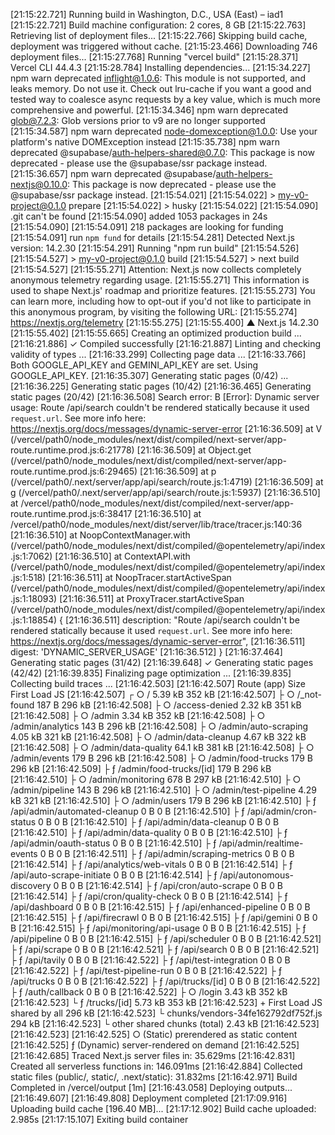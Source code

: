 [21:15:22.721] Running build in Washington, D.C., USA (East) – iad1
[21:15:22.721] Build machine configuration: 2 cores, 8 GB
[21:15:22.763] Retrieving list of deployment files...
[21:15:22.766] Skipping build cache, deployment was triggered without cache.
[21:15:23.466] Downloading 746 deployment files...
[21:15:27.768] Running "vercel build"
[21:15:28.371] Vercel CLI 44.4.3
[21:15:28.784] Installing dependencies...
[21:15:34.227] npm warn deprecated inflight@1.0.6: This module is not supported, and leaks memory. Do not use it. Check out lru-cache if you want a good and tested way to coalesce async requests by a key value, which is much more comprehensive and powerful.
[21:15:34.346] npm warn deprecated glob@7.2.3: Glob versions prior to v9 are no longer supported
[21:15:34.587] npm warn deprecated node-domexception@1.0.0: Use your platform's native DOMException instead
[21:15:35.738] npm warn deprecated @supabase/auth-helpers-shared@0.7.0: This package is now deprecated - please use the @supabase/ssr package instead.
[21:15:36.657] npm warn deprecated @supabase/auth-helpers-nextjs@0.10.0: This package is now deprecated - please use the @supabase/ssr package instead.
[21:15:54.021] 
[21:15:54.022] > my-v0-project@0.1.0 prepare
[21:15:54.022] > husky
[21:15:54.022] 
[21:15:54.090] .git can't be found
[21:15:54.090] added 1053 packages in 24s
[21:15:54.090] 
[21:15:54.091] 218 packages are looking for funding
[21:15:54.091]   run `npm fund` for details
[21:15:54.281] Detected Next.js version: 14.2.30
[21:15:54.291] Running "npm run build"
[21:15:54.526] 
[21:15:54.527] > my-v0-project@0.1.0 build
[21:15:54.527] > next build
[21:15:54.527] 
[21:15:55.271] Attention: Next.js now collects completely anonymous telemetry regarding usage.
[21:15:55.271] This information is used to shape Next.js' roadmap and prioritize features.
[21:15:55.273] You can learn more, including how to opt-out if you'd not like to participate in this anonymous program, by visiting the following URL:
[21:15:55.274] https://nextjs.org/telemetry
[21:15:55.275] 
[21:15:55.400]   ▲ Next.js 14.2.30
[21:15:55.402] 
[21:15:55.665]    Creating an optimized production build ...
[21:16:21.886]  ✓ Compiled successfully
[21:16:21.887]    Linting and checking validity of types ...
[21:16:33.299]    Collecting page data ...
[21:16:33.766] Both GOOGLE_API_KEY and GEMINI_API_KEY are set. Using GOOGLE_API_KEY.
[21:16:35.307]    Generating static pages (0/42) ...
[21:16:36.225]    Generating static pages (10/42) 
[21:16:36.465]    Generating static pages (20/42) 
[21:16:36.508] Search error: B [Error]: Dynamic server usage: Route /api/search couldn't be rendered statically because it used `request.url`. See more info here: https://nextjs.org/docs/messages/dynamic-server-error
[21:16:36.509]     at V (/vercel/path0/node_modules/next/dist/compiled/next-server/app-route.runtime.prod.js:6:21778)
[21:16:36.509]     at Object.get (/vercel/path0/node_modules/next/dist/compiled/next-server/app-route.runtime.prod.js:6:29465)
[21:16:36.509]     at p (/vercel/path0/.next/server/app/api/search/route.js:1:4719)
[21:16:36.509]     at g (/vercel/path0/.next/server/app/api/search/route.js:1:5937)
[21:16:36.510]     at /vercel/path0/node_modules/next/dist/compiled/next-server/app-route.runtime.prod.js:6:38417
[21:16:36.510]     at /vercel/path0/node_modules/next/dist/server/lib/trace/tracer.js:140:36
[21:16:36.510]     at NoopContextManager.with (/vercel/path0/node_modules/next/dist/compiled/@opentelemetry/api/index.js:1:7062)
[21:16:36.510]     at ContextAPI.with (/vercel/path0/node_modules/next/dist/compiled/@opentelemetry/api/index.js:1:518)
[21:16:36.511]     at NoopTracer.startActiveSpan (/vercel/path0/node_modules/next/dist/compiled/@opentelemetry/api/index.js:1:18093)
[21:16:36.511]     at ProxyTracer.startActiveSpan (/vercel/path0/node_modules/next/dist/compiled/@opentelemetry/api/index.js:1:18854) {
[21:16:36.511]   description: "Route /api/search couldn't be rendered statically because it used `request.url`. See more info here: https://nextjs.org/docs/messages/dynamic-server-error",
[21:16:36.511]   digest: 'DYNAMIC_SERVER_USAGE'
[21:16:36.512] }
[21:16:37.464]    Generating static pages (31/42) 
[21:16:39.648]  ✓ Generating static pages (42/42)
[21:16:39.835]    Finalizing page optimization ...
[21:16:39.835]    Collecting build traces ...
[21:16:42.503] 
[21:16:42.507] Route (app)                             Size     First Load JS
[21:16:42.507] ┌ ○ /                                   5.39 kB         352 kB
[21:16:42.507] ├ ○ /_not-found                         187 B           296 kB
[21:16:42.508] ├ ○ /access-denied                      2.32 kB         351 kB
[21:16:42.508] ├ ○ /admin                              3.34 kB         352 kB
[21:16:42.508] ├ ○ /admin/analytics                    143 B           296 kB
[21:16:42.508] ├ ○ /admin/auto-scraping                4.05 kB         321 kB
[21:16:42.508] ├ ○ /admin/data-cleanup                 4.67 kB         322 kB
[21:16:42.508] ├ ○ /admin/data-quality                 64.1 kB         381 kB
[21:16:42.508] ├ ○ /admin/events                       179 B           296 kB
[21:16:42.508] ├ ○ /admin/food-trucks                  179 B           296 kB
[21:16:42.509] ├ ƒ /admin/food-trucks/[id]             179 B           296 kB
[21:16:42.510] ├ ○ /admin/monitoring                   678 B           297 kB
[21:16:42.510] ├ ○ /admin/pipeline                     143 B           296 kB
[21:16:42.510] ├ ○ /admin/test-pipeline                4.29 kB         321 kB
[21:16:42.510] ├ ○ /admin/users                        179 B           296 kB
[21:16:42.510] ├ ƒ /api/admin/automated-cleanup        0 B                0 B
[21:16:42.510] ├ ƒ /api/admin/cron-status              0 B                0 B
[21:16:42.510] ├ ƒ /api/admin/data-cleanup             0 B                0 B
[21:16:42.510] ├ ƒ /api/admin/data-quality             0 B                0 B
[21:16:42.510] ├ ƒ /api/admin/oauth-status             0 B                0 B
[21:16:42.510] ├ ƒ /api/admin/realtime-events          0 B                0 B
[21:16:42.511] ├ ƒ /api/admin/scraping-metrics         0 B                0 B
[21:16:42.514] ├ ƒ /api/analytics/web-vitals           0 B                0 B
[21:16:42.514] ├ ƒ /api/auto-scrape-initiate           0 B                0 B
[21:16:42.514] ├ ƒ /api/autonomous-discovery           0 B                0 B
[21:16:42.514] ├ ƒ /api/cron/auto-scrape               0 B                0 B
[21:16:42.514] ├ ƒ /api/cron/quality-check             0 B                0 B
[21:16:42.514] ├ ƒ /api/dashboard                      0 B                0 B
[21:16:42.515] ├ ƒ /api/enhanced-pipeline              0 B                0 B
[21:16:42.515] ├ ƒ /api/firecrawl                      0 B                0 B
[21:16:42.515] ├ ƒ /api/gemini                         0 B                0 B
[21:16:42.515] ├ ƒ /api/monitoring/api-usage           0 B                0 B
[21:16:42.515] ├ ƒ /api/pipeline                       0 B                0 B
[21:16:42.515] ├ ƒ /api/scheduler                      0 B                0 B
[21:16:42.521] ├ ƒ /api/scrape                         0 B                0 B
[21:16:42.521] ├ ƒ /api/search                         0 B                0 B
[21:16:42.521] ├ ƒ /api/tavily                         0 B                0 B
[21:16:42.522] ├ ƒ /api/test-integration               0 B                0 B
[21:16:42.522] ├ ƒ /api/test-pipeline-run              0 B                0 B
[21:16:42.522] ├ ƒ /api/trucks                         0 B                0 B
[21:16:42.522] ├ ƒ /api/trucks/[id]                    0 B                0 B
[21:16:42.522] ├ ƒ /auth/callback                      0 B                0 B
[21:16:42.522] ├ ○ /login                              3.43 kB         352 kB
[21:16:42.523] └ ƒ /trucks/[id]                        5.73 kB         353 kB
[21:16:42.523] + First Load JS shared by all           296 kB
[21:16:42.523]   └ chunks/vendors-34fe162792df752f.js  294 kB
[21:16:42.523]   └ other shared chunks (total)         2.43 kB
[21:16:42.523] 
[21:16:42.523] 
[21:16:42.525] ○  (Static)   prerendered as static content
[21:16:42.525] ƒ  (Dynamic)  server-rendered on demand
[21:16:42.525] 
[21:16:42.685] Traced Next.js server files in: 35.629ms
[21:16:42.831] Created all serverless functions in: 146.091ms
[21:16:42.884] Collected static files (public/, static/, .next/static): 31.832ms
[21:16:42.971] Build Completed in /vercel/output [1m]
[21:16:43.058] Deploying outputs...
[21:16:49.607] 
[21:16:49.808] Deployment completed
[21:17:09.916] Uploading build cache [196.40 MB]...
[21:17:12.902] Build cache uploaded: 2.985s
[21:17:15.107] Exiting build container